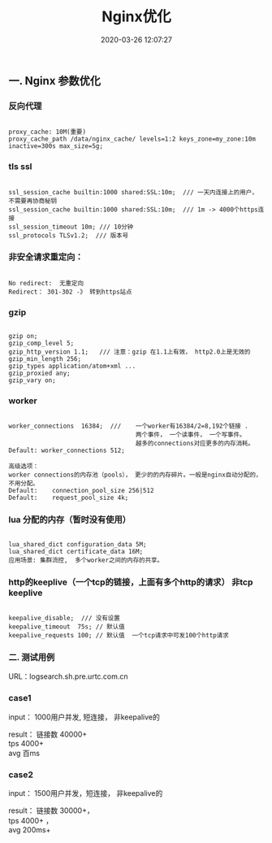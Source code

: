 ﻿---
title: Nginx优化
date: 2020-03-26 12:07:27
tags:
  - Nginx
categories:
  - 分布式
  - 中间件
  - nginx
---

<p hidden></p>
<!-- more -->

## 一. Nginx 参数优化

###  反向代理
<code>
proxy_cache: 10M(重要)
proxy_cache_path /data/nginx_cache/ levels=1:2 keys_zone=my_zone:10m inactive=300s max_size=5g;
</code>



### tls ssl
<code>
ssl_session_cache builtin:1000 shared:SSL:10m;  /// 一天内连接上的用户， 不需要再协商秘钥
ssl_session_cache builtin:1000 shared:SSL:10m;  /// 1m -> 4000个https连接
ssl_session_timeout 10m; /// 10分钟
ssl_protocols TLSv1.2;  /// 版本号
</code>

### 非安全请求重定向：
<code>
No redirect:  无重定向 
Redirect： 301-302 -》 转到https站点 
</code>

### gzip
<code>
gzip on;
gzip_comp_level 5;
gzip_http_version 1.1;   /// 注意：gzip 在1.1上有效， http2.0上是无效的
gzip_min_length 256;
gzip_types application/atom+xml ... 
gzip_proxied any;
gzip_vary on;
</code>


###  worker 
<code>
worker_connections  16384;  ///    一个worker有16384/2=8,192‬个链接 .
                                   两个事件， 一个读事件， 一个写事件。 
                                   越多的connections对应更多的内存消耗。
Default: worker_connections 512;                                 
</code>

<code>
高级选项：
worker connections的内存池（pools）， 更少的的内存碎片。一般是nginx自动分配的， 不用分配。
Default: 	connection_pool_size 256|512
Default: 	request_pool_size 4k;
</code>

### lua 分配的内存（暂时没有使用）
<code>
lua_shared_dict configuration_data 5M;
lua_shared_dict certificate_data 16M;
应用场景: 集群流控,  多个worker之间的内存的共享。
</code>


### http的keeplive（一个tcp的链接，上面有多个http的请求）  非tcp keeplive 
<code>
keepalive_disable;  /// 没有设置
keepalive_timeout  75s; // 默认值
keepalive_requests 100; // 默认值  一个tcp请求中可发100个http请求
</code>

### 二. 测试用例
URL：logsearch.sh.pre.urtc.com.cn

### case1
input：
1000用户并发, 短连接， 非keepalive的   

result：
链接数  40000+  
tps 4000+   
avg 百ms   

### case2
input：
1500用户并发，短连接， 非keepalive的    

result：
链接数 30000+，  
tps 4000+ ，   
avg 200ms+  

